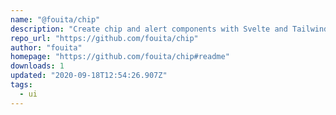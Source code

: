 ```yaml
---
name: "@fouita/chip"
description: "Create chip and alert components with Svelte and Tailwind CSS."
repo_url: "https://github.com/fouita/chip"
author: "fouita"
homepage: "https://github.com/fouita/chip#readme"
downloads: 1
updated: "2020-09-18T12:54:26.907Z"
tags: 
  - ui
---
```

